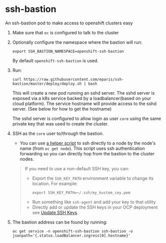 # ssh-bastion
An ssh-bastion pod to make access to openshift clusters easy

1. Make sure that `oc` is configured to talk to the cluster
1. Optionally configure the namespace where the bastion will run:
    ```
    export SSH_BASTION_NAMESPACE=openshift-ssh-bastion
    ```
   By default `openshift-ssh-bastion` is used.
1. Run:
    ```
    curl https://raw.githubusercontent.com/eparis/ssh-bastion/master/deploy/deploy.sh | bash
    ```

    This will create a new pod running an sshd server.  The sshd server is exposed via a k8s service backed
    by a loadbalancer(based on your cloud platform).  The service hostname will provide access to the
    sshd server.  (See below for how to get the hostname)

    The sshd server is configured to allow login as user `core` using the same private key that was used
    to create the cluster.

1. SSH as the `core` user to/through the bastion.
    * You can use [a helper script][ssh-script] to ssh directly to a node by the node's name (from `oc get node`).
      This script uses ssh authentication forwarding so you can directly hop from the bastion to the cluster nodes.
    > If you need to use a non-default SSH key, you can:
    > * Export the `SSH_KEY_PATH` environment variable to change its location. For example:
    >   ```
    >   export SSH_KEY_PATH=~/.ssh/my_kustom_cey.pem
    >   ```
    > * Run something like `ssh-agent` and add your key to that utility
    > * Directly add or update the SSH keys in your OCP deployment see [Update SSH Keys][update-ssh-keys].
1. The bastion address can be found by running:
    ```
    oc get service -n openshift-ssh-bastion ssh-bastion -o jsonpath='{.status.loadBalancer.ingress[0].hostname}'
    ```

[ssh-script]: https://raw.githubusercontent.com/eparis/ssh-bastion/master/ssh.sh
[update-ssh-keys]: https://github.com/openshift/machine-config-operator/blob/master/docs/Update-SSHKeys.md

